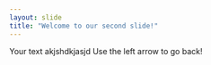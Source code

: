 ```yaml
---
layout: slide
title: "Welcome to our second slide!"
---
```

Your text akjshdkjasjd
Use the left arrow to go back!
